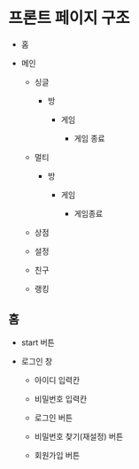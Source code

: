 # 프론트 페이지 구조

- 홈

- 메인

  - 싱글

    - 방

      - 게임

        - 게임 종료

  - 멀티

    - 방

      - 게임

        - 게임종료

  - 상점

  - 설정

  - 친구

  - 랭킹

## 홈

- start 버튼

- 로그인 창
  
  - 아이디 입력칸
  
  - 비밀번호 입력칸
  
  - 로그인 버튼
  
  - 비밀번호 찾기(재설정) 버튼
  
  - 회원가입 버튼
